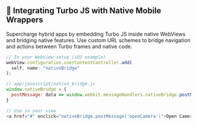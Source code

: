 ## 📱 Integrating Turbo JS with Native Mobile Wrappers
Supercharge hybrid apps by embedding Turbo JS inside native WebViews and bridging native features. Use custom URL schemes to bridge navigation and actions between Turbo frames and native code.

```js
// In your WebView setup (iOS example)
webView.configuration.userContentController.add(
  self, name: "nativeBridge"
);
```

```js
// app/javascript/native_bridge.js
window.nativeBridge = {
  postMessage: data => window.webkit.messageHandlers.nativeBridge.postMessage(data)
}

// Use in your view
<a href="#" onclick="nativeBridge.postMessage('openCamera')">Open Camera</a>
```